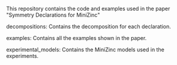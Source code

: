 This repository contains the code and examples used in the paper
"Symmetry Declarations for MiniZinc"

decompositions:         Contains the decomposition for each declaration.

examples:               Contains all the examples shown in the paper.

experimental_models:    Contains the MiniZinc models used in the experiments.
